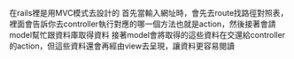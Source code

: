 在rails裡是用MVC模式去設計的
首先當輸入網址時，會先去route找路徑對照表，裡面會告訴你去controller執行對應的哪一個方法也就是action，然後接著會請model幫忙跟資料庫取得資料
接著model會將取得的這些資料在交還給controller的action，但這些資料還會再經由view去呈現，讓資料更容易閱讀

